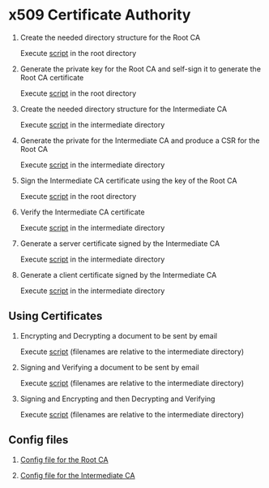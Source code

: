 # x509 Certificate Authority #


1. Create the needed directory structure for the Root CA

    Execute [script](setupCA.sh) in the root directory

2. Generate the private key for the Root CA and self-sign it
    to generate the Root CA certificate

    Execute [script](createRootCert.sh) in the root directory

3. Create the needed directory structure for the Intermediate CA

    Execute [script](setupCA.sh) in the intermediate directory

4. Generate the private for the Intermediate CA and produce 
    a CSR for the Root CA

    Execute [script](setupCA.sh) in the intermediate directory

5. Sign the Intermediate CA certificate using the key of the Root CA
    
    Execute [script](signIntermediateCA.sh) in the root directory
    
6. Verify the Intermediate CA certificate

    Execute [script](verifyIntermediate.sh) in the intermediate directory

7. Generate a server certificate signed by the Intermediate CA

    Execute [script](createServer.sh) in the intermediate directory
    
8. Generate a client certificate signed by the Intermediate CA

    Execute [script](createClient.sh) in the intermediate directory
    
## Using Certificates ##

1. Encrypting and Decrypting a document to be sent by email
    
    Execute [script](sMimeEnc.sh) 
             (filenames are relative to the intermediate directory)

2. Signing and Verifying a document to be sent by email

    Execute [script](sMimeSign.sh) 
             (filenames are relative to the intermediate directory)

3. Signing and Encrypting and then Decrypting and Verifying 

    Execute [script](sMimeSignEnc.sh) 
             (filenames are relative to the intermediate directory)

## Config files ##

1. [Config file for the Root CA](opensslRoot.cnf)

2. [Config file for the Intermediate CA](opensslIntermediate.cnf)

